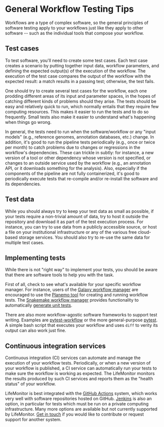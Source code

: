 # General Workflow Testing Tips

Workflows are a type of complex software, so the general principles of software
testing apply to your workflows just like they apply to other software -- such
as the individual tools that compose your workflow.

## Test cases

To test software, you'll need to create some test cases. Each test case creates
a scenario by putting together input data, workflow parameters, and defining the
expected output(s) of the execution of the workflow. The execution of the test
case compares the output of the workflow with the expected result: a match
results in a passing test; otherwise, the test fails.

One should try to create several test cases for the workflow, each one prodding
different areas of its input and parameter spaces, in the hopes of catching
different kinds of problems should they arise. The tests should be easy and
relatively quick to run, which normally entails that they require few computing
resources.  This makes it easier to run the tests and to do so frequently.
Small tests also make it easier to understand what's happening when things go
wrong.

In general, the tests need to run when the software/workflow or any "input
models" (e.g., reference genomes, annotation databases, etc.) change. In
addition, it's good to run the pipeline tests periodically (e.g., once or twice
per month) to catch problems due to changes or regressions in the workflow's
dependencies. These can trickle in subtly: for instance, a new version of a tool
or other dependency whose version is not specified, or changes to an outside
service used by the workflow (e.g., an annotation API, or it downloads something
for the analysis). Also, especially if the components of the pipeline are not
fully containerized, it's good to periodically execute tests that re-compile
and/or re-install the software and its dependencies.

## Test data

While you should always try to keep your test data as small as possible, if your
tests require a non-trivial amount of data, try to host it outside the
repository and download it as part of the test execution process. For instance,
you can try to use data from a publicly accessible source, or host a file on
your institutional infrastructure or any of the various free cloud-based storage
services.  You should also try to re-use the same data for multiple test cases.

## Implementing tests

While there is not "right way" to implement your tests, you should be aware that
there are software tools to help you with the task.

First of all, check to see what's available for your specific workflow manager.
For instance, users of the [Galaxy workflow manager](https://galaxyproject.org/)
are encouraged to use the [Planemo
tool](https://planemo.readthedocs.io/en/latest/) for creating and running
workflow tests.  The [Snakemake workflow
manager](https://snakemake.readthedocs.io/en/stable/) provides functionality to
automatically [generate unit
tests](https://snakemake.readthedocs.io/en/stable/snakefiles/testing.html).

There are also more workflow-agostic software frameworks to support test
writing. Examples are [pytest-workflow](https://pytest-workflow.readthedocs.io)
or the more general-purpose [pytest](https://docs.pytest.org).  A simple bash
script that executes your workflow and uses `diff` to verity its output can
also work just fine.

## Continuous integration services

Continuous integration (CI) services can automate and manage the execution of
your workflow tests.  Periodically, or when a new version of your workflow is
published, a CI service can automatically run your tests to make sure the
workflow is working as expected. The LifeMonitor monitors the results produced
by such CI services and reports them as the "health status" of your workflow.

LifeMonitor is best integrated with the [GitHub
Actions](https://github.com/features/actions) system, which works very well with
software repositories hosted on GitHub. [Jenkins](https://www.jenkins.io/) is
also an option, in particular for tests which must be run on a private computing
infrastructure. Many more options are available but not currently supported by
LifeMonitor. [Get in touch](https://github.com/crs4/life_monitor/issues) if you
would like to contribute or request support for another system.
